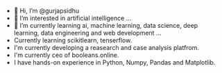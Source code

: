 - 👋 Hi, I’m @gurjapsidhu
- 👀 I’m interested in artificial intelligence ...
- 🌱 I’m currently learning ai, machine learning, data science, deep learning, data engineering and web development  ...
- Currently learning scikitlearn, tenserflow.
- I'm currently developing a reasearch and case analysis platfrom.
- I'm currently ceo of booleans.online.
- I have hands-on experience in Python, Numpy, Pandas and Matplotlib.
<!---
gurjapsidhu/gurjapsidhu is a ✨ special ✨ repository because its `README.md` (this file) appears on your GitHub profile.
You can click the Preview link to take a look at your changes.
--->
